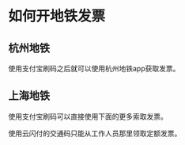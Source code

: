 # 如何开地铁发票

## 杭州地铁
使用支付宝刷码之后就可以使用杭州地铁app获取发票。

## 上海地铁
使用支付宝刷码可以直接使用下面的更多索取发票。

使用云闪付的交通码只能从工作人员那里领取定额发票。
